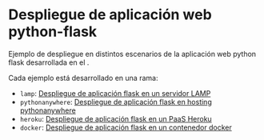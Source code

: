 # Despliegue de aplicación web python-flask

Ejemplo de despliegue en distintos escenarios de la aplicación web python flask desarrollada en el [
](https://github.com/josedom24/curso_flask).

Cada ejemplo está desarrollado en una rama:

* `lamp`: [Despliegue de aplicación flask en un servidor LAMP](https://github.com/josedom24/tienda_videojuegos/tree/lamp)
* `pythonanywhere`: [Despliegue de aplicación flask en hosting pythonanywhere](https://github.com/josedom24/tienda_videojuegos/tree/pythonanywhere)
* `heroku`: [Despliegue de aplicación flask en un PaaS Heroku](https://github.com/josedom24/tienda_videojuegos/tree/heroku)
* `docker`: [Despliegue de aplicación flask en un contenedor docker](https://github.com/josedom24/tienda_videojuegos/tree/docker)

